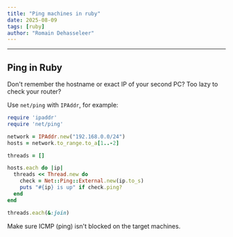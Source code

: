 ```yaml
---
title: "Ping machines in ruby"
date: 2025-08-09
tags: [ruby]
author: "Romain Dehasseleer"
---
```


---

## Ping in Ruby
Don't remember the hostname or exact IP of your second PC? Too lazy to check your router?

Use `net/ping` with `IPAddr`, for example:

```ruby
require 'ipaddr'
require 'net/ping'

network = IPAddr.new("192.168.0.0/24")
hosts = network.to_range.to_a[1..-2]

threads = []

hosts.each do |ip|
  threads << Thread.new do
    check = Net::Ping::External.new(ip.to_s)
    puts "#{ip} is up" if check.ping?
  end
end

threads.each(&:join)
```

Make sure ICMP (ping) isn't blocked on the target machines.